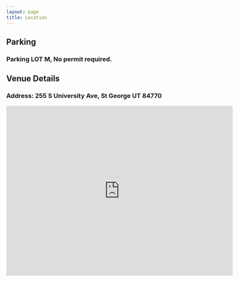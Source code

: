 ```yaml
---
layout: page
title: Location
---
```




## <i class="fa fa-car"></i> Parking

### Parking LOT M, No permit required.

## <i class="fa fa-building-o"></i> Venue Details

### Address: 255 S University Ave, St George UT 84770

<iframe src="https://www.google.com/maps/embed/v1/place?key=AIzaSyBeveIYSwc72R0ydG0JbLSuq2gM9s4aAzM&q=Holland+Centennial+Commons,+S+900+E,+St+George,+UT+84770" width="600" height="450" frameborder="0" style="border:0"></iframe>





